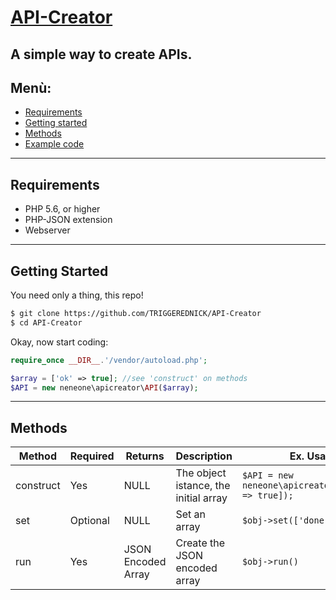 # [API-Creator](https://github.com/Neneone/API-Creator)
A simple way to create APIs.
---
## Menù:
* [Requirements](#requirements)
* [Getting started](#getting-started)
* [Methods](#methods)
* [Example code](https://github.com/TRIGGEREDNICK/API-Creator/blob/master/example.php)
---
## Requirements
* PHP 5.6, or higher
* PHP-JSON extension
* Webserver
---
## Getting Started
You need only a thing, this repo!
```bash
$ git clone https://github.com/TRIGGEREDNICK/API-Creator
$ cd API-Creator
```
Okay, now start coding:
```php
require_once __DIR__.'/vendor/autoload.php';

$array = ['ok' => true]; //see 'construct' on methods
$API = new neneone\apicreator\API($array);
```
---
## Methods
|Method|Required|Returns|Description|Ex. Usage|
|------|--------|-------|-----------|---------|
|construct|Yes|NULL|The object istance, the initial array|`$API = new neneone\apicreator\API(['ok' => true]);`|
|set|Optional|NULL|Set an array|`$obj->set(['done' => true]);`|
|run|Yes|JSON Encoded Array|Create the JSON encoded array|`$obj->run()`|
